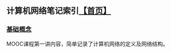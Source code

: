 ## 计算机网络笔记索引[【首页】](https://tinyworker.github.io)

### [基础概念](https://tinyworker.github.io/Network/基础概念释义) ###
MOOC课程第一讲内容，简单记录了计算机网络的定义及网络结构。
